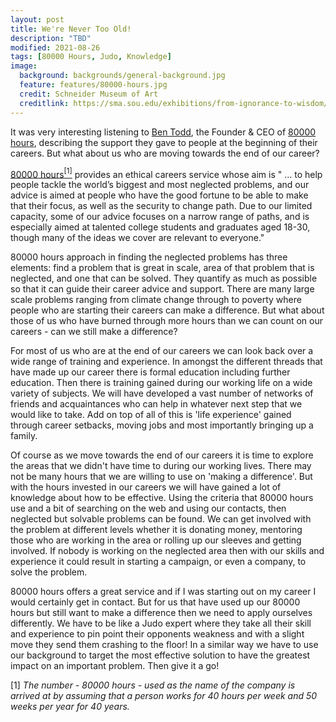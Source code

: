 ```yaml
---
layout: post
title: We're Never Too Old!
description: "TBD"
modified: 2021-08-26
tags: [80000 Hours, Judo, Knowledge]
image:
  background: backgrounds/general-background.jpg
  feature: features/80000-hours.jpg
  credit: Schneider Museum of Art
  creditlink: https://sma.sou.edu/exhibitions/from-ignorance-to-wisdom/
---
```


It was very interesting listening to [Ben Todd](https://www.linkedin.com/in/benjamin-j-todd/?originalSubdomain=uk), the Founder & CEO of [80000 hours](https://80000hours.org/), describing the support they gave to people at the beginning of their careers. But what about us who are moving towards the end of our career?

[80000 hours](https://80000hours.org/)<a href="#note1"><sup>[1]</sup></a> provides an ethical careers service whose aim is " ... to help people tackle the world’s biggest and most neglected problems, and our advice is aimed at people who have the good fortune to be able to make that their focus, as well as the security to change path. Due to our limited capacity, some of our advice focuses on a narrow range of paths, and is especially aimed at talented college students and graduates aged 18-30, though many of the ideas we cover are relevant to everyone."

80000 hours approach in finding the neglected problems has three elements: find a problem that is great in scale, area of that problem that is neglected, and one that can be solved. They quantify as much as possible so that it can guide their career advice and support. There are many large scale problems ranging from climate change through to poverty where people who are starting their careers can make a difference. But what about those of us who have burned through more hours than we can count on our careers - can we still make a difference?

For most of us who are at the end of our careers we can look back over a wide range of training and experience. In amongst the different threads that have made up our career there is formal education including further education. Then there is training gained during our working life on a wide variety of subjects. We will have developed a vast number of networks of friends and acquaintances who can help in whatever next step that we would like to take. Add on top of all of this is 'life experience' gained through career setbacks, moving jobs and most importantly bringing up a family.

Of course as we move towards the end of our careers it is time to explore the  areas that we didn't have time to during our working lives.  There may not be many hours that we are willing to use on 'making a difference'. But with the hours invested in our careers we will have gained a lot of knowledge about how to be effective. Using the criteria that 80000 hours use and a bit of searching on the web and using our contacts, then neglected but solvable problems can be found.  We can get involved with the problem at different levels whether it is donating money,  mentoring those who are working in the area or rolling up our sleeves and getting involved. If nobody is working on the neglected area then with our skills and experience it could result in starting  a campaign, or even a company, to solve the problem.

80000 hours offers a great service and if I was starting out on my career I would certainly get in contact. But for us that have used up our 80000 hours but still want to make a difference then we need to apply ourselves differently. We have to be like a Judo expert where they take all their skill and experience to pin point their opponents weakness and with a slight move they send them crashing to the floor! In a similar way we have to use our background to target the most effective solution to have the greatest impact on an important problem. Then give it a go!

<p id="note1">[1] <i>The number - 80000 hours - used as the name of the company is arrived at by assuming that a person works for 40 hours per week and 50 weeks per year for 40 years.</i></p>

